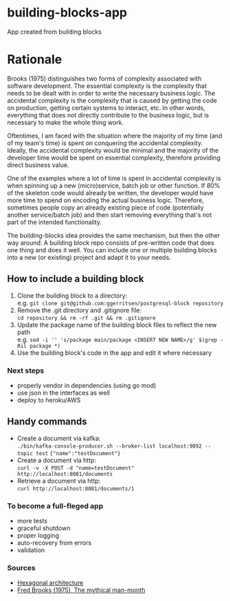 # building-blocks-app
App created from building blocks

# Rationale
Brooks (1975) distinguishes two forms of complexity associated with software development. 
The essential complexity is the complexity that needs to be dealt with in order to write the necessary business logic.
The accidental complexity is the complexity that is caused by getting the code on production, getting certain systems to interact, etc. In other words, everything that does not directly contribute to the business logic, but is necessary to make the whole thing work. 

Oftentimes, I am faced with the situation where the majority of my time (and of my team's time) is spent on conquering the accidental complexity. 
Ideally, the accidental complexity would be minimal and the majority of the developer time would be spent on essential complexity, therefore providing direct business value. 

One of the examples where a lot of time is spent in accidental complexity is when spinning up a new (micro)service, batch job or other function. If 80% of the skeleton code would already be written, the developer would have more time to spend on encoding the actual business logic. Therefore, sometimes people copy an already existing piece of code (potentially another service/batch job) and then start removing everything that's not part of the intended functionality. 

The building-blocks idea provides the same mechanism, but then the other way around: 
A building block repo consists of pre-written code that does one thing and does it well. You can include one or multiple building blocks into a new (or existing) project and adapt it to your needs. 


## How to include a building block
1. Clone the building block to a directory:  
e.g. `git clone git@github.com:ggerritsen/postgresql-block repository`
2. Remove the .git directory and .gitignore file:  
`cd repository && rm -rf .git && rm .gitignore`
3. Update the package name of the building block files to reflect the new path  
e.g. `sed -i '' 's/package main/package <INSERT NEW NAME>/g' $(grep -Ril package *)`
4. Use the building block's code in the app and edit it where necessary


### Next steps
- properly vendor in dependencies (using go mod)
- use json in the interfaces as well
- deploy to heroku/AWS

## Handy commands
- Create a document via kafka:  
`./bin/kafka-console-producer.sh --broker-list localhost:9092 --topic test`
`{"name":"testDocument"}`
- Create a document via http:  
`curl -v -X POST -d "name=testDocument" http://localhost:8081/documents`
- Retrieve a document via http:  
`curl http://localhost:8081/documents/1`

### To become a full-fleged app
- more tests
- graceful shutdown
- proper logging
- auto-recovery from errors 
- validation

### Sources
- [Hexagonal architecture](https://dzone.com/articles/hexagonal-architecture-what-is-it-and-how-does-it)
- [Fred Brooks (1975), The mythical man-month](https://en.wikipedia.org/wiki/The_Mythical_Man-Month)

